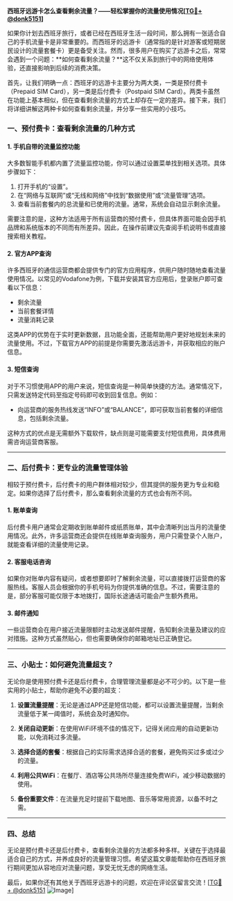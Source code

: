 **西班牙远游卡怎么查看剩余流量？——轻松掌握你的流量使用情况[[TG💪+ @donk5151](https://t.me/s/donk5151)]**

如果你计划去西班牙旅行，或者已经在西班牙生活一段时间，那么拥有一张适合自己的手机流量卡是非常重要的。而西班牙的远游卡（通常指的是针对游客或短期居民设计的流量套餐卡）更是备受关注。然而，很多用户在购买了远游卡之后，常常会遇到一个问题：**如何查看剩余流量？**这不仅关系到旅行中的网络使用体验，还直接影响到后续的消费决策。

首先，让我们明确一点：西班牙的远游卡主要分为两大类，一类是预付费卡（Prepaid SIM Card），另一类是后付费卡（Postpaid SIM Card）。两类卡虽然在功能上基本相似，但在查看剩余流量的方式上却存在一定的差异。接下来，我们将详细讲解这两种卡如何查看剩余流量，并分享一些实用的小技巧。

### **一、预付费卡：查看剩余流量的几种方式**

#### **1. 手机自带的流量监控功能**
大多数智能手机都内置了流量监控功能，你可以通过设置菜单找到相关选项。具体步骤如下：

1. 打开手机的“设置”。
2. 在“网络与互联网”或“无线和网络”中找到“数据使用”或“流量管理”选项。
3. 查看当前套餐内的总流量和已使用的流量。通常，系统会自动显示剩余流量。

需要注意的是，这种方法适用于所有运营商的预付费卡，但具体界面可能会因手机品牌和系统版本的不同而有所差异。因此，在操作前建议先查阅手机说明书或直接搜索相关教程。

#### **2. 官方APP查询**
许多西班牙的通信运营商都会提供专门的官方应用程序，供用户随时随地查看流量使用情况。以常见的Vodafone为例，下载并安装其官方应用后，登录账户即可查看以下信息：

- 剩余流量
- 当前套餐详情
- 流量消耗记录

这类APP的优势在于实时更新数据，且功能全面，还能帮助用户更好地规划未来的流量使用。不过，下载官方APP的前提是你需要先激活远游卡，并获取相应的账户信息。

#### **3. 短信查询**
对于不习惯使用APP的用户来说，短信查询是一种简单快捷的方法。通常情况下，只需发送特定代码至指定号码即可收到回复信息。例如：

- 向运营商的服务热线发送“INFO”或“BALANCE”，即可获取当前套餐的详细信息，包括剩余流量。

这种方式的优点是无需额外下载软件，缺点则是可能需要支付短信费用，具体费用需咨询运营商客服。

---

### **二、后付费卡：更专业的流量管理体验**

相较于预付费卡，后付费卡的用户群体相对较少，但其提供的服务更为专业和稳定。如果你选择了后付费卡，那么查看剩余流量的方式也会有所不同。

#### **1. 账单查询**
后付费卡用户通常会定期收到账单邮件或纸质账单，其中会清晰列出当月的流量使用情况。此外，许多运营商还会提供在线账单查询服务，用户只需登录个人账户，就能查看详细的流量使用记录。

#### **2. 客服电话咨询**
如果你对账单内容有疑问，或者想要即时了解剩余流量，可以直接拨打运营商的客服热线。客服人员会根据你的手机号码为你提供准确的信息。不过，需要注意的是，部分客服可能仅限于本地拨打，国际长途通话可能会产生额外费用。

#### **3. 邮件通知**
一些运营商会在用户接近流量限额时主动发送邮件提醒，告知剩余流量及建议的应对措施。这种方式虽然贴心，但也需要确保你的邮箱地址已正确登记。

---

### **三、小贴士：如何避免流量超支？**

无论你是使用预付费卡还是后付费卡，合理管理流量都是必不可少的。以下是一些实用的小贴士，帮助你避免不必要的超支：

1. **设置流量提醒**：无论是通过APP还是短信功能，都可以设置流量提醒，当剩余流量低于某一阈值时，系统会及时通知你。
   
2. **关闭自动更新**：在使用WiFi环境不佳的情况下，记得关闭应用的自动更新功能，以免消耗过多流量。

3. **选择合适的套餐**：根据自己的实际需求选择合适的套餐，避免购买过多或过少的流量。

4. **利用公共WiFi**：在餐厅、酒店等公共场所尽量连接免费WiFi，减少移动数据的使用。

5. **备份重要文件**：在流量充足时提前下载地图、音乐等常用资源，以备不时之需。

---

### **四、总结**

无论是预付费卡还是后付费卡，查看剩余流量的方法都多种多样。关键在于选择最适合自己的方式，并养成良好的流量管理习惯。希望这篇文章能帮助你在西班牙旅行期间更加从容地应对流量问题，享受无忧无虑的网络生活。

最后，如果你还有其他关于西班牙远游卡的问题，欢迎在评论区留言交流！[[TG💪+ @donk5151](https://t.me/s/donk5151) ![Image](https://i.postimg.cc/rwNCRYN7/Snipaste-2025-04-30-17-27-05.png)]